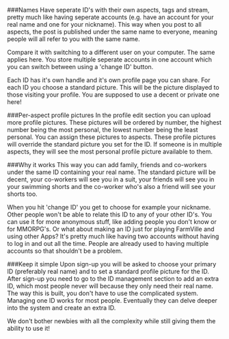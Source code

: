 ###Names 
Have seperate ID's with their own aspects, tags and stream, pretty much like having seperate accounts (e.g. have an account for your real name and one for your nickname). This way when you post to all aspects, the post is published under the same name to everyone, meaning people will all refer to you with the same name.

Compare it with switching to a different user on your computer. The same applies here. You store multiple seperate accounts in one account which you can switch between using a 'change ID' button. 

Each ID has it's own handle and it's own profile page you can share. For each ID you choose a standard picture. This will be the picture displayed to those visiting your profile. You are supposed to use a decent or private one here! 

###Per-aspect profile pictures 
In the profile edit section you can upload more profile pictures. These pictures will be ordered by number, the highest number being the most personal, the lowest number being the least personal. You can assign these pictures to aspects. These profile pictures will override the standard picture you set for the ID. If someone is in multiple aspects, they will see the most personal profile picture available to them.

###Why it works 
This way you can add family, friends and co-workers under the same ID containing your real name. The standard picture will be decent, your co-workers will see you in a suit, your friends will see you in your swimming shorts and the co-worker who's also a friend will see your shorts too. 

When you hit 'change ID' you get to choose for example your nickname. Other people won't be able to relate this ID to any of your other ID's. You can use it for more anonymous stuff, like adding people you don't know or for MMORPG's. Or what about making an ID just for playing FarmVille and using other Apps? It's pretty much like having two accounts without having to log in and out all the time. People are already used to having multiple accounts so that shouldn't be a problem. 

###Keep it simple 
Upon sign-up you will be asked to choose your primary ID (preferably real name) and to set a standard profile picture for the ID. After sign-up you need to go to the ID management section to add an extra ID, which most people never will because they only need their real name. The way this is built, you don't have to use the complicated system. Managing one ID works for most people. Eventually they can delve deeper into the system and create an extra ID. 

We don't bother newbies with all the complexity while still giving them the ability to use it!